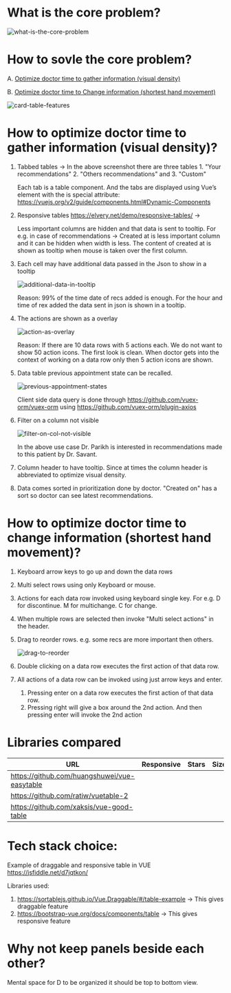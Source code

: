 # What is the core problem?

![what-is-the-core-problem](./docs/what-is-the-core-problem.png)

# How to sovle the core problem?

A. [Optimize doctor time to gather information (visual density)](#how-to-optimize-doctor-time-to-gather-information-visual-density)

B. [Optimize doctor time to Change information (shortest hand movement)](#how-to-optimize-doctor-time-to-change-information-shortest-hand-movement)

![card-table-features](./docs/analyzing-features-of-card-table.png)

# How to optimize doctor time to gather information (visual density)?

1. Tabbed tables -> In the above screenshot there are three tables 1. "Your recommendations" 2. "Others recommendations" and 3. "Custom"

   Each tab is a table component. And the tabs are displayed using Vue’s <component> element with the is special attribute:
   https://vuejs.org/v2/guide/components.html#Dynamic-Components

2. Responsive tables https://elvery.net/demo/responsive-tables/ -> 

    Less important columns are hidden and that data is sent to tooltip. For e.g. in case of recommendations -> Created at is less important column and it can be hidden when width is less. The content of created at is shown as tooltip when mouse is taken over the first column.

3. Each cell may have additional data passed in the Json to show in a tooltip

    ![additional-data-in-tooltip](./docs/additional-data-for-a-cell-shown-in-tooltip.png)
        
    Reason: 99% of the time date of recs added is enough. For the hour and time of rex added the data 		sent in json is shown in a tooltip.

4. The actions are shown as a overlay

    ![action-as-overlay](./docs/action-as-overlay.png)
    
    Reason: If there are 10 data rows with 5 actions each. We do not want to show 50 action icons. The first 		look is clean. When doctor gets into the context of working on a data row only then 5 action icons are 		shown.

5. Data table previous appointment state can be recalled. 

    ![previous-appointment-states](./docs/multiple-temporal-states.png)
    
    Client side data query is done through https://github.com/vuex-orm/vuex-orm using https://github.com/vuex-orm/plugin-axios

6. Filter on a column not visible    

   ![filter-on-col-not-visible](./docs/filter-on-col-not-visible.png)

    In the above use case Dr. Parikh is interested in recommendations made to this patient by Dr. Savant.

7. Column header to have tooltip. Since at times the column header is abbreviated to optimize visual density.

8. Data comes sorted in prioritization done by doctor. "Created on" has a sort so doctor can see latest recommendations.

# How to optimize doctor time to change information (shortest hand movement)?

1. Keyboard arrow keys to go up and down the data rows

2. Multi select rows using only Keyboard or mouse.

3. Actions for each data row invoked using keyboard single key. For e.g. D for discontinue. M for multichange. C for change.

4. When multiple rows are selected then invoke "Multi select actions" in the header.

5. Drag to reorder rows. e.g. some recs are more important then others.

   ![drag-to-reorder](./docs/rex-ordering-demo.gif)

6. Double clicking on a data row executes the first action of that data row.

7. All actions of a data row can be invoked using just arrow keys and enter.

    1. Pressing enter on a data row executes the first action of that data row.
    2. Pressing right will give a box around the 2nd action. And then pressing enter will invoke the 2nd action



# Libraries compared 

| URL                                          |  Responsive            |  Stars          | Size
|--                                            |--                      |--               |--
| https://github.com/huangshuwei/vue-easytable |                        |                 |
| https://github.com/ratiw/vuetable-2          |                        |                 |
| https://github.com/xaksis/vue-good-table     |                        |                 |


# Tech stack choice:

Example of draggable and responsive table in VUE https://jsfiddle.net/d7jqtkon/

Libraries used:
1. https://sortablejs.github.io/Vue.Draggable/#/table-example -> This gives draggable feature
2. https://bootstrap-vue.org/docs/components/table -> This gives responsive feature

# Why not keep panels beside each other?

Mental space for D to be organized it should be top to bottom view.